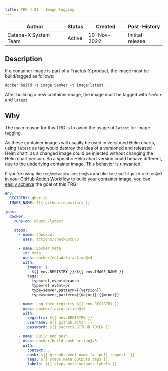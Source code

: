 ```yaml
---
title: TRG 4.01 - Image tagging
---
```


| Author               | Status | Created     | Post-History     |
|----------------------|--------|-------------|------------------|
| Catena-X System Team | Active | 10-Nov-2022 | Initital release |

## Description

If a container image is part of a Tractus-X product, the image must be build/tagged as follows:

```shell
docker build -t image:SemVer -t image:latest .
```

After building a new container image, the image must be tagged with `SemVer` and `latest`.

## Why

The main reason for this TRG is to avoid the usage of `latest` for image tagging.

As these container images will usually be used in versioned Helm charts, using `latest` as tag would destroy the idea of
a versioned and released Helm chart, as a changed image could be injected without changing the Helm chart version. So a
specific Helm chart version could behave different, due to the underlying container image. This behavior is unwanted.

If you're using `docker/metadata-action@v4` and `docker/build-push-action@v3` in your GitHub Action Workflow to build
your container image, you can [easily achieve](https://github.com/marketplace/actions/docker-metadata-action#semver) the
goal of this TRG:

```yaml
env:
  REGISTRY: ghcr.io
  IMAGE_NAME: ${{ github.repository }}

jobs:
  docker:
    runs-on: ubuntu-latest

    steps:
      - name: Checkout
        uses: actions/checkout@v3

      - name: Docker meta
        id: meta
        uses: docker/metadata-action@v4
        with:
          images: |
            ${{ env.REGISTRY }}/${{ env.IMAGE_NAME }}
          tags: |
            type=ref,event=branch
            type=ref,event=pr
            type=semver,pattern={{version}}
            type=semver,pattern={{major}}.{{minor}}

      - name: Log into registry ${{ env.REGISTRY }}
        uses: docker/login-action@v2
        with:
          registry: ${{ env.REGISTRY }}
          username: ${{ github.actor }}
          password: ${{ secrets.GITHUB_TOKEN }}

      - name: Build and push
        uses: docker/build-push-action@v3
        with:
          context: .
          push: ${{ github.event_name != 'pull_request' }}
          tags: ${{ steps.meta.outputs.tags }}
          labels: ${{ steps.meta.outputs.labels }}
```

